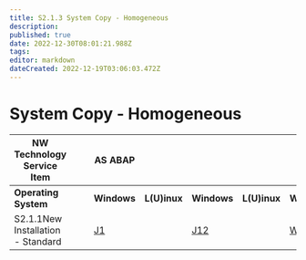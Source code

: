 ```yaml
---
title: S2.1.3 System Copy - Homogeneous
description: 
published: true
date: 2022-12-30T08:01:21.988Z
tags: 
editor: markdown
dateCreated: 2022-12-19T03:06:03.472Z
---
```


# System Copy - Homogeneous
|NW Technology Service Item|||AS ABAP||||||
|---------|---------|---------|---------|---------|---------|---------|---------|---------|
| **Operating System** |||**Windows** |**L(U)inux** | **Windows** | **L(U)inux** | **Windows** | **Linux** | 
| S2.1.1New Installation - Standard||| [J1](/home/S2_SAP_NetWeaver_Skills/System_Copy_Homogeneous/J1)|  |[J12](/home/S2_SAP_NetWeaver_Skills/System_Copy_Homogeneous/J12)| |[W12](/home/S2_SAP_NetWeaver_Skills/System_Copy_Homogeneous/W12)  |[J6](/home/S2_SAP_NetWeaver_Skills/System_Copy_Homogeneous/J6), [J11](/home/S2_SAP_NetWeaver_Skills/New_Installation_Standard/J11) |